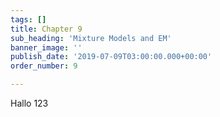 ```yaml
---
tags: []
title: Chapter 9
sub_heading: 'Mixture Models and EM'
banner_image: ''
publish_date: '2019-07-09T03:00:00.000+00:00'
order_number: 9

---
```


Hallo 123
